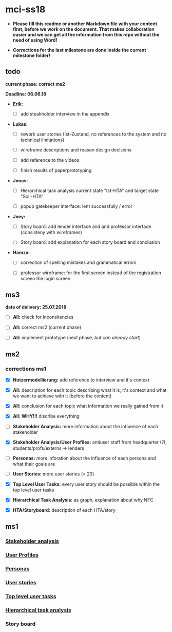 # mci-ss18

- **Please fill this readme or another Markdown file with your content first, 
before we work on the document. That makes collaboration easier and we can 
get all the information from this repo without the need of using Word!**

- **Corrections for the last milestone are done inside the current milestone
  folder!**

## todo

**current phase: correct ms2**

**Deadline: 06.06.18**

- **Erik:** 

  - [ ] add steakholder interview in the appendix

- **Lukas:** 
  
  - [ ] rework user stories (Ist-Zustand, no references to the system and no technical limitations)

  - [ ] wireframe descriptions and reason design decisions
  
  - [ ] add reference to the videos
  
  - [ ] finish results of paperprototyping
  

- **Jonas:** 

  - [ ] Hierarchical task analysis current state "Ist-HTA" and target state "Soll-HTA"
  
  - [ ] popup gatekeeper interface: lent successfully / error


- **Joey:** 

  - [ ] Story board: add lender interface and and professor interface (consisteny with wireframes)

  - [ ] Story board: add explanation for each story board and conclusion

- **Hamza:**
  - [ ] correction of spelling mistakes and grammatical errors
  
  - [ ] professor wireframe: for the first screen instead of the registration screen the login screen

## ms3

**date of delivery: 25.07.2018**

- [ ] **All:** check for inconsitencies 

- [ ] **All:** correct ms2 (current phase)

- [ ] **All:** implement prototype (next phase, *but can already start*)

## ms2

### corrections ms1

- [x] **Nutzermodellierung:** add reference to interview and it's context

- [x] **All:** description for each topic describing what it is, it's context and what we
      want to achieve with it (before the content)

- [x] **All:** conclusion for each topic what information we really gained from it

- [x] **All:** **WHY!!!** discribe everything

- [ ] **Stakeholder Analysis:** more information about the influence of each stakeholder

- [x] **Stakeholder Analysis/User Profiles:** antiuser staff from headquarter (?),
    students/profs/externs -> lenders

- [ ] **Personas:** more inforation about the influence of each persona and what their goals are

- [ ] **User Stories:** more user stories (> 20)

- [x] **Top Level User Tasks:** every user story should be possible within the top level user tasks

- [x] **Hierarchical Task Analysis:** as graph, explanation about why NFC

- [x] **HTA/Storyboard:** description of each HTA/story

## ms1

### [Stakeholder analysis](https://github.com/lulugo19/mci-ss18/blob/master/ms1/Steakholderanalysis.md)

### [User Profiles](https://github.com/lulugo19/mci-ss18/blob/master/ms1/UserProfiles.md)

### [Personas](https://github.com/lulugo19/mci-ss18/blob/master/ms1/Personas.md)

### [User stories](https://github.com/lulugo19/mci-ss18/blob/master/ms1/UserStories.md)

### [Top level user tasks](https://github.com/lulugo19/mci-ss18/blob/master/ms1/top_level_user_tasks.md)

### [Hierarchical task analysis](https://github.com/lulugo19/mci-ss18/blob/master/ms1/hierarchical_task_analysis.md)

### Story board
